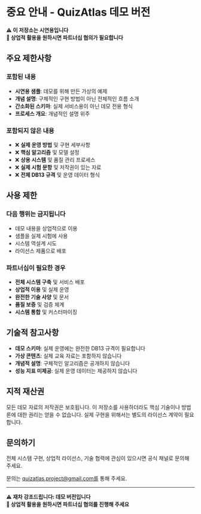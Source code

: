 # 중요 안내 - QuizAtlas 데모 버전

**⚠️ 이 저장소는 시연용입니다**  
**📍 상업적 활용을 원하시면 파트너십 협의가 필요합니다**

## 주요 제한사항

### 포함된 내용
- **시연용 샘플**: 데모를 위해 만든 가상의 예제
- **개념 설명**: 구체적인 구현 방법이 아닌 전체적인 흐름 소개
- **간소화된 스키마**: 실제 서비스용이 아닌 데모 전용 형식
- **프로세스 개요**: 개념적인 설명 위주

### 포함되지 않은 내용
- ❌ **실제 운영 방법** 및 구현 세부사항
- ❌ **핵심 알고리즘** 및 모델 설정
- ❌ **상용 시스템** 및 품질 관리 프로세스
- ❌ **실제 시험 문항** 및 저작권이 있는 자료
- ❌ **전체 DB13 규격** 및 운영 데이터 형식

## 사용 제한

### 다음 행위는 금지됩니다
- 데모 내용을 상업적으로 이용
- 샘플을 실제 시험에 사용
- 시스템 역설계 시도
- 라이선스 제품으로 배포

### 파트너십이 필요한 경우
- **전체 시스템 구축** 및 서비스 배포
- **상업적 이용** 및 실제 운영
- **완전한 기술 사양** 및 문서
- **품질 보증** 및 검증 체계
- **시스템 통합** 및 커스터마이징

## 기술적 참고사항

- **데모 스키마**: 실제 운영에는 완전한 DB13 규격이 필요합니다
- **가상 콘텐츠**: 실제 교육 자료는 포함하지 않습니다
- **개념적 설명**: 구체적인 알고리즘은 공개하지 않습니다
- **성능 지표 미제공**: 실제 운영 데이터는 제공하지 않습니다

## 지적 재산권

모든 데모 자료의 저작권은 보호됩니다. 이 저장소를 사용하더라도 핵심 기술이나 방법론에 대한 권리는 얻을 수 없습니다. 실제 구현을 위해서는 별도의 라이선스 계약이 필요합니다.

## 문의하기

전체 시스템 구현, 상업적 라이선스, 기술 협력에 관심이 있으시면 공식 채널로 문의해 주세요.

문의는 quizatlas.project@gmail.com를 통해 주세요.

---

**⚠️ 재차 강조드립니다: 데모 버전입니다**  
**📍 상업적 활용을 원하시면 파트너십 협의를 진행해 주세요**